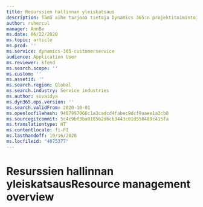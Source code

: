 ```yaml
---
title: Resurssien hallinnan yleiskatsaus
description: Tämä aihe tarjoaa tietoja Dynamics 365:n projektitoimintojen uusista resurssinhallintatoiminnosta.
author: ruhercul
manager: AnnBe
ms.date: 06/22/2020
ms.topic: article
ms.prod: ''
ms.service: dynamics-365-customerservice
audience: Application User
ms.reviewer: kfend
ms.search.scope: ''
ms.custom: ''
ms.assetid: ''
ms.search.region: Global
ms.search.industry: Service industries
ms.author: suvaidya
ms.dyn365.ops.version: ''
ms.search.validFrom: 2020-10-01
ms.openlocfilehash: 9487997066c1a3cadcd4fabec9dcf9aaee1a3cb0
ms.sourcegitcommit: 5c4c9bf3ba018562d6cb3443c01d550489c415fa
ms.translationtype: HT
ms.contentlocale: fi-FI
ms.lasthandoff: 10/16/2020
ms.locfileid: "4075377"
---
```

# <a name="resource-management-overview"></a><span data-ttu-id="8d33a-103">Resurssien hallinnan yleiskatsaus</span><span class="sxs-lookup"><span data-stu-id="8d33a-103">Resource management overview</span></span>
